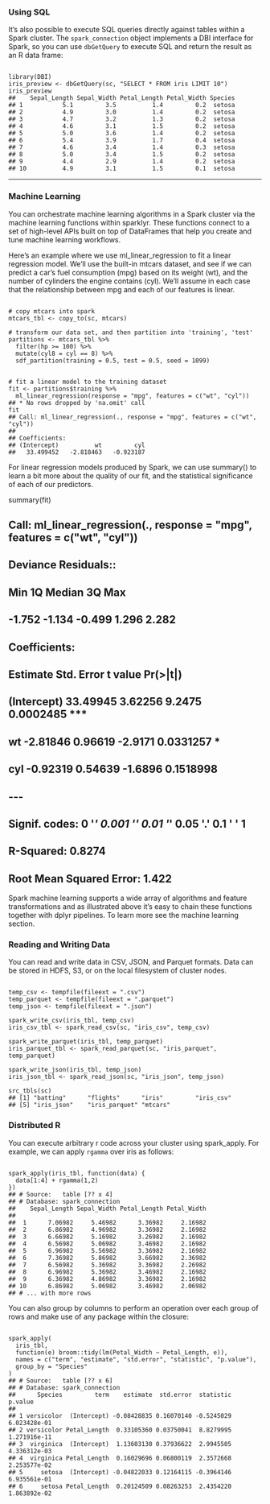 ### Using SQL
It’s also possible to execute SQL queries directly against tables within a Spark cluster. The ``spark_connection`` object implements a DBI interface for Spark, so you can use ``dbGetQuery`` to execute SQL and return the result as an R data frame:
<pre><code>
library(DBI)
iris_preview <- dbGetQuery(sc, "SELECT * FROM iris LIMIT 10")
iris_preview
##    Sepal_Length Sepal_Width Petal_Length Petal_Width Species
## 1           5.1         3.5          1.4         0.2  setosa
## 2           4.9         3.0          1.4         0.2  setosa
## 3           4.7         3.2          1.3         0.2  setosa
## 4           4.6         3.1          1.5         0.2  setosa
## 5           5.0         3.6          1.4         0.2  setosa
## 6           5.4         3.9          1.7         0.4  setosa
## 7           4.6         3.4          1.4         0.3  setosa
## 8           5.0         3.4          1.5         0.2  setosa
## 9           4.4         2.9          1.4         0.2  setosa
## 10          4.9         3.1          1.5         0.1  setosa
</code></pre>
--------------------------------------------------------------------------------------
### Machine Learning
You can orchestrate machine learning algorithms in a Spark cluster via the machine learning functions within sparklyr. These functions connect to a set of high-level APIs built on top of DataFrames that help you create and tune machine learning workflows.

Here’s an example where we use ml_linear_regression to fit a linear regression model. We’ll use the built-in mtcars dataset, and see if we can predict a car’s fuel consumption (mpg) based on its weight (wt), and the number of cylinders the engine contains (cyl). We’ll assume in each case that the relationship between mpg and each of our features is linear.
<pre><code>
# copy mtcars into spark
mtcars_tbl <- copy_to(sc, mtcars)

# transform our data set, and then partition into 'training', 'test'
partitions <- mtcars_tbl %>%
  filter(hp >= 100) %>%
  mutate(cyl8 = cyl == 8) %>%
  sdf_partition(training = 0.5, test = 0.5, seed = 1099)
</code></pre>
<pre><code>
# fit a linear model to the training dataset
fit <- partitions$training %>%
  ml_linear_regression(response = "mpg", features = c("wt", "cyl"))
## * No rows dropped by 'na.omit' call
fit
## Call: ml_linear_regression(., response = "mpg", features = c("wt", "cyl"))
## 
## Coefficients:
## (Intercept)          wt         cyl 
##   33.499452   -2.818463   -0.923187
</code></pre>
For linear regression models produced by Spark, we can use summary() to learn a bit more about the quality of our fit, and the statistical significance of each of our predictors.

summary(fit)
## Call: ml_linear_regression(., response = "mpg", features = c("wt", "cyl"))
## 
## Deviance Residuals::
##    Min     1Q Median     3Q    Max 
## -1.752 -1.134 -0.499  1.296  2.282 
## 
## Coefficients:
##             Estimate Std. Error t value  Pr(>|t|)    
## (Intercept) 33.49945    3.62256  9.2475 0.0002485 ***
## wt          -2.81846    0.96619 -2.9171 0.0331257 *  
## cyl         -0.92319    0.54639 -1.6896 0.1518998    
## ---
## Signif. codes:  0 '***' 0.001 '**' 0.01 '*' 0.05 '.' 0.1 ' ' 1
## 
## R-Squared: 0.8274
## Root Mean Squared Error: 1.422
</code></pre>
Spark machine learning supports a wide array of algorithms and feature transformations and as illustrated above it’s easy to chain these functions together with dplyr pipelines. To learn more see the machine learning section.

### Reading and Writing Data
You can read and write data in CSV, JSON, and Parquet formats. Data can be stored in HDFS, S3, or on the local filesystem of cluster nodes.

<pre><code>
temp_csv <- tempfile(fileext = ".csv")
temp_parquet <- tempfile(fileext = ".parquet")
temp_json <- tempfile(fileext = ".json")

spark_write_csv(iris_tbl, temp_csv)
iris_csv_tbl <- spark_read_csv(sc, "iris_csv", temp_csv)

spark_write_parquet(iris_tbl, temp_parquet)
iris_parquet_tbl <- spark_read_parquet(sc, "iris_parquet", temp_parquet)

spark_write_json(iris_tbl, temp_json)
iris_json_tbl <- spark_read_json(sc, "iris_json", temp_json)

src_tbls(sc)
## [1] "batting"      "flights"      "iris"         "iris_csv"    
## [5] "iris_json"    "iris_parquet" "mtcars"
</code></pre>

### Distributed R
You can execute arbitrary r code across your cluster using spark_apply. 
For example, we can apply ``rgamma`` over iris as follows:
<pre><code>
spark_apply(iris_tbl, function(data) {
  data[1:4] + rgamma(1,2)
})
## # Source:   table<sparklyr_tmp_118fd5007f7aa> [?? x 4]
## # Database: spark_connection
##    Sepal_Length Sepal_Width Petal_Length Petal_Width
##           <dbl>       <dbl>        <dbl>       <dbl>
##  1      7.06982     5.46982      3.36982     2.16982
##  2      6.86982     4.96982      3.36982     2.16982
##  3      6.66982     5.16982      3.26982     2.16982
##  4      6.56982     5.06982      3.46982     2.16982
##  5      6.96982     5.56982      3.36982     2.16982
##  6      7.36982     5.86982      3.66982     2.36982
##  7      6.56982     5.36982      3.36982     2.26982
##  8      6.96982     5.36982      3.46982     2.16982
##  9      6.36982     4.86982      3.36982     2.16982
## 10      6.86982     5.06982      3.46982     2.06982
## # ... with more rows
</code></pre>
You can also group by columns to perform an operation over each group of rows and make use of any package within the closure:
<pre><code>
spark_apply(
  iris_tbl,
  function(e) broom::tidy(lm(Petal_Width ~ Petal_Length, e)),
  names = c("term", "estimate", "std.error", "statistic", "p.value"),
  group_by = "Species"
)
## # Source:   table<sparklyr_tmp_118fd583f9c2b> [?? x 6]
## # Database: spark_connection
##      Species         term    estimate  std.error  statistic      p.value
##        <chr>        <chr>       <dbl>      <dbl>      <dbl>        <dbl>
## 1 versicolor  (Intercept) -0.08428835 0.16070140 -0.5245029 6.023428e-01
## 2 versicolor Petal_Length  0.33105360 0.03750041  8.8279995 1.271916e-11
## 3  virginica  (Intercept)  1.13603130 0.37936622  2.9945505 4.336312e-03
## 4  virginica Petal_Length  0.16029696 0.06800119  2.3572668 2.253577e-02
## 5     setosa  (Intercept) -0.04822033 0.12164115 -0.3964146 6.935561e-01
## 6     setosa Petal_Length  0.20124509 0.08263253  2.4354220 1.863892e-02
</code></pre>


